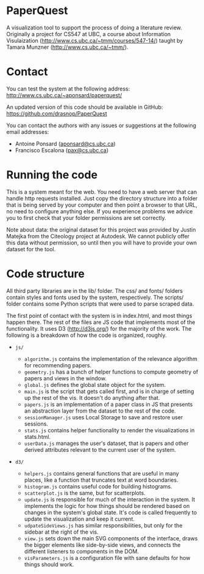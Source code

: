 PaperQuest
==========

A visualization tool to support the process of doing a literature
review.  Originally a project for CS547 at UBC, a course about
Information Visulaization (http://www.cs.ubc.ca/~tmm/courses/547-14/)
taught by Tamara Munzner (http://www.cs.ubc.ca/~tmm/).


Contact
=======

You can test the system at the following address:
http://www.cs.ubc.ca/~aponsard/paperquest/

An updated version of this code should be available in GitHub:
https://github.com/drasnop/PaperQuest

You can contact the authors with any issues or suggestions at the
following email addresses:

* Antoine Ponsard (aponsard@cs.ubc.ca)
* Francisco Escalona (pax@cs.ubc.ca)

Running the code
================

This is a system meant for the web.  You need to have a web server
that can handle http requests installed.  Just copy the directory
structure into a folder that is being served by your computer and then
point a browser to that URL, no need to configure anything else.  If
you experience problems we advice you to first check that your folder
permissions are set correctly.

Note about data:  the original dataset for this project was provided
by Justin Matejka from the Citeology project at Autodesk.  We cannot
publicly offer this data without permission, so until then you will
have to provide your own dataset for the tool.

Code structure
==============

All third party libraries are in the lib/ folder.  The css/ and fonts/
folders contain styles and fonts used by the system, respectively.
The scripts/ folder contains some Python scripts that were used to
parse scraped data.

The first point of contact with the system is in index.html, and most
things happen there.  The rest of the files are JS code that
implements most of the functionality.  It uses D3 (http://d3js.org/)
for the majority of the work.  The following is a breakdown of how the
code is organized, roughly.

 + `js/`
   + `algorithm.js` contains the implementation of the relevance
     algorithm for recommending papers.
   + `geometry.js` has a bunch of helper functions to compute geometry
     of papers and views in the window.
   + `global.js` defines the global state object for the system.
   + `main.js` is the script that gets called first, and is in charge of
     setting up the rest of the vis.  It doesn't do anything after
     that.
   + `papers.js` is an implementation of a paper class in JS that
     presents an abstraction layer from the dataset to the rest of the
     code.
   + `sessionManager.js` uses Local Storage to save and restore user
     sessions.
   + `stats.js` contains helper functionality to render the
     visualizations in stats.html.
   + `userData.js` manages the user's dataset, that is papers and other
     derived attributes relevant to the current user of the system.

 + `d3/`
   + `helpers.js` contains general functions that are useful in many
     places, like a function that truncates text at word boundaries.
   + `histogram.js` contains useful code for building histograms.
   + `scatterplot.js` is the same, but for scatterplots.
   + `update.js` is responsible for much of the interaction in the
     system.  It implements the logic for how things should be
     rendered based on changes in the system's global state.  It's
     code is called frequently to update the visualization and keep it
     current.
   + `udpateSideViews.js` has similar responsibilities, but only for the
     sidebar at the right of the vis.
   + `view.js` sets down the main SVG components of the interface, draws
     the bigger elements like side-by-side views, and connects the
     different listeners to components in the DOM.
   + `visParameters.js` is a configuration file with sane defaults for
     how things should work.
